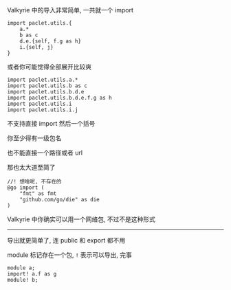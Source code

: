 
Valkyrie 中的导入非常简单, 一共就一个 import

```
import paclet.utils.{
    a.*
    b as c
    d.e.{self, f.g as h}
    i.{self, j}
}
```

或者你可能觉得全部展开比较爽

```
import paclet.utils.a.*
import paclet.utils.b as c
import paclet.utils.b.d.e
import paclet.utils.b.d.e.f.g as h
import paclet.utils.i
import paclet.utils.i.j
```

不支持直接 import 然后一个括号

你至少得有一级包名

也不能直接一个路径或者 url

那也太大道至简了

```
//! 想啥呢, 不存在的
@go import (
    "fmt" as fmt
    "github.com/go/die" as die
)
```

Valkyrie 中你确实可以用一个网络包, 不过不是这种形式

---

导出就更简单了, 连 public 和 export 都不用

module 标记存在一个包, `!` 表示可以导出, 完事

```
module a;
import! a.f as g
module! b;
```
